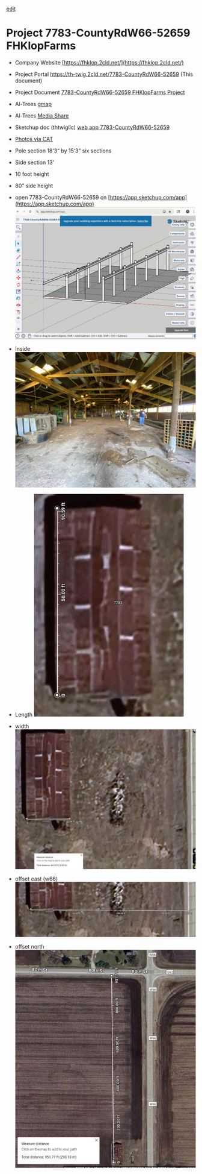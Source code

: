 [edit]()
# Project 7783-CountyRdW66-52659 FHKlopFarms
- Company Website [https://fhklop.2cld.net/](https://fhklop.2cld.net/)
- Project Portal https://th-twig.2cld.net/7783-CountyRdW66-52659 (This document)
- Project Document [7783-CountyRdW66-52659 FHKlopFarms Project](https://docs.google.com/document/d/1UpW1VXP1gvoCF1ed0pVeq-bNSWCpxVY6_t44IU7Sc4g/edit?tab=t.0)
- Al-Trees [gmap](https://www.google.com/maps/place/Winfield,+IA+52659/@41.1737137,-91.4333369,115m/data=!3m1!1e3!4m6!3m5!1s0x87e6a4a40e491b21:0xc8a55d674581fc!8m2!3d41.123083!4d-91.4412683!16zL20vMHNfZHc?entry=ttu&g_ep=EgoyMDI1MDgxMy4wIKXMDSoASAFQAw%3D%3D)
- Al-Trees [Media Share]()
- Sketchup doc (thtwigllc) [web app 7783-CountyRdW66-52659](tbd)
- [Photos via CAT](https://photos.app.goo.gl/iF6oDZG8voVwyFzM7)

- Pole section 18‘3“ by 15‘3“ six sections
- Side section 13’
- 10 foot height 
- 80” side height
- open 7783-CountyRdW66-52659 on [https://app.sketchup.com/app](https://app.sketchup.com/app)
![thtwig-sketchup-mom80.JPG](thtwig-sketchup-mom80.JPG)
- Inside
![M80-TShed1](M80-TShed.jpg)
- Length
![M80-TShed2](M80-TShed-lenght.JPG)
- width
![M80-TShed3](M80-TShed-width.JPG)
- offset east (w66)
![M80-TShed4](M80-TShed-offset-road.JPG)
- offset north
![M80-TShed5](M80-TShed-offset-road-north.JPG)

